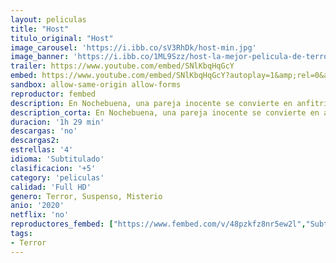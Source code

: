 ```yaml
---
layout: peliculas
title: "Host"
titulo_original: "Host"
image_carousel: 'https://i.ibb.co/sV3RhDk/host-min.jpg'
image_banner: 'https://i.ibb.co/1ML9Szz/host-la-mejor-pelicula-de-terror-en-zoom-min.jpg'
trailer: https://www.youtube.com/embed/SNlKbqHqGcY
embed: https://www.youtube.com/embed/SNlKbqHqGcY?autoplay=1&amp;rel=0&amp;hd=1&border=0&wmode=opaque&enablejsapi=1&modestbranding=1&controls=1&showinfo=0
sandbox: allow-same-origin allow-forms
reproductor: fembed
description: En Nochebuena, una pareja inocente se convierte en anfitriona de una entidad maliciosa. Durante toda la noche aterrorizan a una familia de cinco de formas inimaginablemente violentas e inquietantes.
description_corta: En Nochebuena, una pareja inocente se convierte en anfitriona de una entidad maliciosa. Durante toda la noche aterrorizan a una familia de cinco de formas inimaginablemente violentas e inquietantes.
duracion: '1h 29 min'
descargas: 'no'
descargas2:
estrellas: '4'
idioma: 'Subtitulado'
clasificacion: '+5'
category: 'peliculas'
calidad: 'Full HD'
genero: Terror, Suspenso, Misterio
anio: '2020'
netflix: 'no'
reproductores_fembed: ["https://www.fembed.com/v/48pzkfz8nr5ew2l","Subtitulado","https://animekao.xyz/v/47lz6hz5mrjjxw4#poster=https://image.tmdb.org/t/p/original/5TbtcmRySXPAEXBzwhiOYYDQmgv.jpg","Subtitulado","https://femax20.com/v/-wzmxup6621wlr0","Subtitulado","https://fembed.live/v/my3d6a5xl2ym0mr?hls4=yes","Subtitulado","https://femax20.com/v/e2nj6a-kj1k842e","Subtitulado","https://www.fembed.com/v/1y1x2hjrm-g8d40","Subtitulado"]
tags:
- Terror
---
```



 







